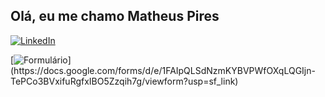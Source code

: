 ## Olá, eu me chamo Matheus Pires

[![LinkedIn](https://img.shields.io/badge/LinkedIn-0077B5?style=for-the-badge&logo=linkedin&logoColor=white)](https://www.linkedin.com/in/matheus-gustavo-da-silva-pires-70b195268/)

[![Formulário](https://github.com/MatheusPiresDEV/SiteEscola/blob/main/pasta/[google-forms.png](https://github.com/MatheusPiresDEV/SiteEcola/blob/main/google-forms.png))](https://docs.google.com/forms/d/e/1FAIpQLSdNzmKYBVPWfOXqLQGIjn-TePCo3BVxifuRgfxIBO5Zzqih7g/viewform?usp=sf_link)
